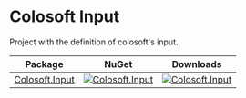 # Colosoft Input

Project with the definition of colosoft's input.


| Package | NuGet | Downloads |
| ------- | ------------ | --------- |
| [Colosoft.Input](https://www.nuget.org/packages/Colosoft.Input/) | [![Colosoft.Input](https://img.shields.io/nuget/v/Colosoft.Input.svg)](https://www.nuget.org/packages/Colosoft.Input/) | [![Colosoft.Input](https://img.shields.io/nuget/dt/Colosoft.Input.svg)](https://www.nuget.org/packages/Colosoft.Input/) |
